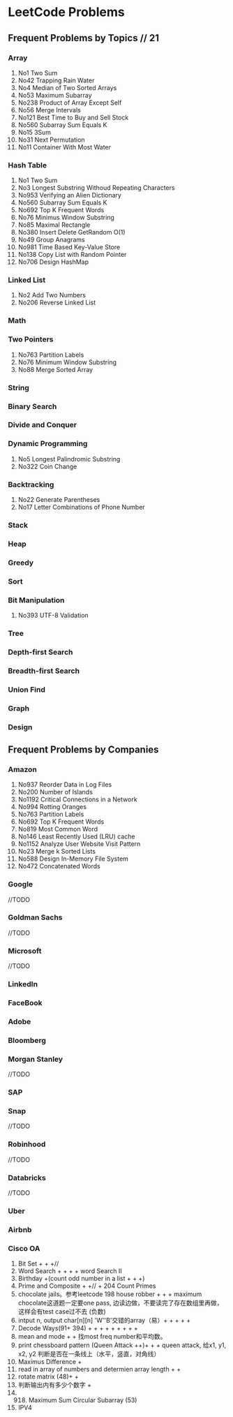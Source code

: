 # LeetCode Problems

## Frequent Problems by Topics // 21

### Array

1. No1 Two Sum
2. No42 Trapping Rain Water
3. No4 Median of Two Sorted Arrays
4. No53 Maximum Subarray
5. No238 Product of Array Except Self
6. No56 Merge Intervals
7. No121 Best Time to Buy and Sell Stock
8. No560 Subarray Sum Equals K
9. No15 3Sum
10. No31 Next Permutation
11. No11 Container With Most Water

### Hash Table

1. No1 Two Sum
2. No3 Longest Substring Withoud Repeating Characters
3. No953 Verifying an Alien Dictionary
4. No560 Subarray Sum Equals K
5. No692 Top K Frequent Words
6. No76 Minimus Window Substring
7. No85 Maximal Rectangle
8. No380 Insert Delete GetRandom O(1)
9. No49 Group Anagrams
10. No981 Time Based Key-Value Store
11. No138 Copy List with Random Pointer
12. No706 Design HashMap

### Linked List

1. No2 Add Two Numbers
2. No206 Reverse Linked List

### Math

### Two Pointers

1. No763 Partition Labels
2. No76 Minimum Window Substring
3. No88 Merge Sorted Array

### String

### Binary Search

### Divide and Conquer

### Dynamic Programming

1. No5 Longest Palindromic Substring
2. No322 Coin Change

### Backtracking

1. No22 Generate Parentheses
2. No17 Letter Combinations of Phone Number

### Stack

### Heap

### Greedy

### Sort

### Bit Manipulation

1. No393 UTF-8 Validation

### Tree

### Depth-first Search

### Breadth-first Search

### Union Find

### Graph

### Design

## Frequent Problems by Companies

### Amazon

1. No937 Reorder Data in Log Files
2. No200 Number of Islands
3. No1192 Critical Connections in a Network
4. No994 Rotting Oranges
5. No763 Partition Labels
6. No692 Top K Frequent Words
7. No819 Most Common Word
8. No146 Least Recently Used (LRU) cache
9. No1152 Analyze User Website Visit Pattern
10. No23 Merge k Sorted Lists
11. No588 Design In-Memory File System
12. No472 Concatenated Words

### Google

//TODO

### Goldman Sachs

//TODO

### Microsoft

//TODO

### LinkedIn

### FaceBook

### Adobe

### Bloomberg

### Morgan Stanley

//TODO

### SAP

### Snap

//TODO

### Robinhood

//TODO

### Databricks

//TODO

### Uber

### Airbnb

### Cisco OA

1. Bit Set + + +//
2. Word Search + + + + word Search II 
3. Birthday +(count odd number in a list + + +)
4. Prime and Composite + +// + 204 Count Primes
5. chocolate jails。参考leetcode 198 house robber  + + + maximum chocolate这道题一定要one pass, 边读边做，不要读完了存在数组里再做，这样会有test case过不去 (负数)
6. intput n, output char[n][n] 'W''B'交错的array（易）+ + + + + 
7. Decode Ways(91+ 394) + + + + + + + + +
8. mean and mode + +  找most freq number和平均数。
10. print chessboard pattern (Queen Attack ++)+ + + queen attack, 给x1, y1, x2, y2 判断是否在一条线上（水平，竖直，对角线）
11. Maximus Difference +
12. read in array of numbers and determien array length + +
13. rotate matrix (48)+ +
14. 判断输出内有多少个数字 +
15. 918. Maximum Sum Circular Subarray (53)
16. IPV4

